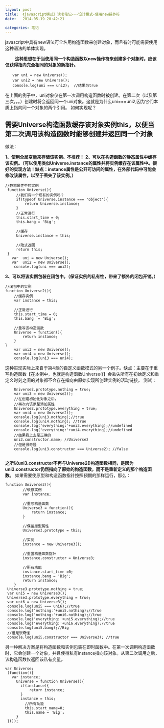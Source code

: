```yaml
---
layout: post
title:  《javascript模式》读书笔记---设计模式-使用new操作符
date:   2014-05-19 20:42:21

categories: 笔记
---
```



javascript中具有new语法可全名用构造函数来创建对象，而且有时可能需要使用这种语法的单体实现。

　　
**这种思想在于当使用同一个构造函数以new操作符来创建多个对象时，应该仅获得指向完全相同的对象的新指针。**

```
　　var uni = new Universe();
　　var uni2 = new Universe();
　　console.log(uni === uni2);  //结果为true
```

在上面的例子中，uni对象仅在第一次调用构造函数时被创建。在第二次（以及第三次。。。）创建时将会返回同一个uni对象。这就是为什么uni===uni2,因为它们本质上指向同一个对象的两个引用。
如何实现呢？

需要Universe构造函数缓存该对象实例this，以便当第二次调用该构造函数时能够创建并返回同一个对象
-

做法：

**1、使用全局变量来存储该实例。不推荐！**
**2、可以在构造函数的静态属性中缓存该实例。（可以使用类似Universe.instance的属性并将实例缓存在该属性中。很好的实现方法！缺点：instance属性是公开可访问的属性，在外部代码中可能会修改该属性，以至于丢失了该实例。）**

```
//静态属性中的实例
 function Universe(){
     //我们有一个现有的实例吗？
     if(typeof Universe.instance === 'object'){
         return Universe.instance;
     }
     //正常进行
     this.start_time = 0;
     this.bang = 'Big';

     //缓存
     Universe.instance = this;

     //隐式返回
     return this;
 }
   var  uni = new Universe();
   var  uni2 = new Universe();
    console.log(uni === uni2);
```

**3、可以将该实例包装在闭包中。（保证实例的私有性，带来了额外的闭包开销。）**

```
//闭包中的实例
function Universe2(){
    //缓存实例
    var instance = this;

    //正常进行
    this.start_time = 0;
    this.bang  = 'Big';

    //重写该构造函数
    Universe = function(){
        return instance;
    }
}
    var uni3 = new Universe();
    var uni4 = new Universe();
    console.log(uni3 === uni4);
```
这种实现实际上来自于第4章的自定义函数模式的另一个例子。缺点：主要在于重写构造函数【在本例中，也就是构造函数Universe()】会丢失所有在初始定义和重定义时刻之间的对象都不会存在指向由原始实现所创建实例的活动链接。
测试：

```
    Universe2.prototype.nothing = true;
    var uni3 = new Universe2();
    //在创建初始化对象之后，
    //再次向该原型添加属性
    Universe2.prototype.everything = true;
    var uni4 = new Universe2();
    console.log(uni3.nothing);//true
    console.log(uni4.nothing); //true
    console.log('everything:'+uni3.everything);//undefined
    console.log('everything:'+uni4.everything);//undefined
    //结果看上去是正确的
    uni3.constructor.name; //Universe2
    //但是很奇怪
    console.log(uni3.constructor === Universe2); //false


```
**之所以uni3.constructor不再与Universe2()构造函数相同，是因为uni3.constructor仍然指向了原始的构造函数，而不是重新定义的那个构造函数。**
如果需要使原型和构造函数指针按照预期的那样运行，那么：

```
function Universe3(){
        //缓存实例
        var instance;

        //重写构造函数
        Universe3 = function(){
            return instance;
        }

        //保留原型属性
        Universe3.prototype = this;

        //实例
        instance = new Universe3();

        //重置构造函数指针
        instance.constructor = Universe3;

        //所有功能
        instance.start_time =0;
        instance.bang = 'Big';
        return instance;
    }
 Universe3.prototype.nothing = true;
 var uni5 = new Universe3();
 Universe3.prototype.everything = true;
 var uni6 = new Universe3();
 console.log(uni5 === uni6);//true
 console.log('nothing:'+uni5.nothing);//true
 console.log('nothing:'+uni6.nothing);//true
 console.log('everything:'+uni5.everything);//true
 console.log('everything:'+uni6.everything);//true
 console.log(uni5.bang);//Big
 //但是很奇怪
 console.log(uni5.constructor === Universe3); //true
```
另一种解决方案是将构造函数和实例包装在即时函数中。在第一次调用构造函数时，它会创建一个对象，并且使得私有instance指向该对象。从第二次调用之后，该构造函数仅返回该私有变量。

```
var Universe;
 (function(){
   var instance;
     Universe = function Universe(){
       if(instance){
           return instance;
       }  
       instance = this;
         //所有功能
         this.start_name=0;
         this.name = 'Big';
     }
 }());
```